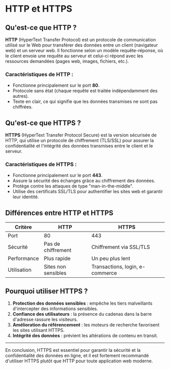 # HTTP et HTTPS

## Qu'est-ce que HTTP ?
**HTTP** (HyperText Transfer Protocol) est un protocole de communication utilisé sur le Web pour transférer des données entre un client (navigateur web) et un serveur web. Il fonctionne selon un modèle requête-réponse, où le client envoie une requête au serveur et celui-ci répond avec les ressources demandées (pages web, images, fichiers, etc.).

### Caractéristiques de HTTP :
- Fonctionne principalement sur le port **80**.
- Protocole sans état (chaque requête est traitée indépendamment des autres).
- Texte en clair, ce qui signifie que les données transmises ne sont pas chiffrées.

## Qu'est-ce que HTTPS ?
**HTTPS** (HyperText Transfer Protocol Secure) est la version sécurisée de HTTP, qui utilise un protocole de chiffrement (TLS/SSL) pour assurer la confidentialité et l'intégrité des données transmises entre le client et le serveur.

### Caractéristiques de HTTPS :
- Fonctionne principalement sur le port **443**.
- Assure la sécurité des échanges grâce au chiffrement des données.
- Protège contre les attaques de type "man-in-the-middle".
- Utilise des certificats SSL/TLS pour authentifier les sites web et garantir leur identité.

## Différences entre HTTP et HTTPS
| Critère       | HTTP                          | HTTPS                           |
|---------------|-------------------------------|---------------------------------|
| Port          | 80                            | 443                             |
| Sécurité      | Pas de chiffrement            | Chiffrement via SSL/TLS         |
| Performance   | Plus rapide                   | Un peu plus lent                |
| Utilisation   | Sites non sensibles           | Transactions, login, e-commerce |

## Pourquoi utiliser HTTPS ?
1. **Protection des données sensibles** : empêche les tiers malveillants d'intercepter des informations sensibles.
2. **Confiance des utilisateurs** : la présence du cadenas dans la barre d'adresse rassure les visiteurs.
3. **Amélioration du référencement** : les moteurs de recherche favorisent les sites utilisant HTTPS.
4. **Intégrité des données** : prévient les altérations de contenu en transit.

---

En conclusion, HTTPS est essentiel pour garantir la sécurité et la confidentialité des données en ligne, et il est fortement recommandé d'utiliser HTTPS plutôt que HTTP pour toute application web moderne.

